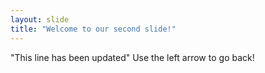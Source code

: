 ```yaml
---
layout: slide
title: "Welcome to our second slide!"
---
```

"This line has been updated"
Use the left arrow to go back!
